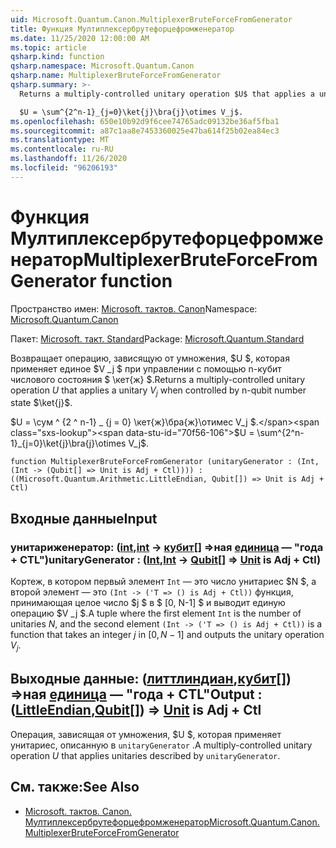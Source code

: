 ```yaml
---
uid: Microsoft.Quantum.Canon.MultiplexerBruteForceFromGenerator
title: Функция Мултиплексербрутефорцефромженератор
ms.date: 11/25/2020 12:00:00 AM
ms.topic: article
qsharp.kind: function
qsharp.namespace: Microsoft.Quantum.Canon
qsharp.name: MultiplexerBruteForceFromGenerator
qsharp.summary: >-
  Returns a multiply-controlled unitary operation $U$ that applies a unitary $V_j$ when controlled by n-qubit number state $\ket{j}$.

  $U = \sum^{2^n-1}_{j=0}\ket{j}\bra{j}\otimes V_j$.
ms.openlocfilehash: 650e10b92d9f6cee74765adc09132be36af5fba1
ms.sourcegitcommit: a87c1aa8e7453360025e47ba614f25b02ea84ec3
ms.translationtype: MT
ms.contentlocale: ru-RU
ms.lasthandoff: 11/26/2020
ms.locfileid: "96206193"
---
```

# <a name="multiplexerbruteforcefromgenerator-function"></a><span data-ttu-id="70f56-102">Функция Мултиплексербрутефорцефромженератор</span><span class="sxs-lookup"><span data-stu-id="70f56-102">MultiplexerBruteForceFromGenerator function</span></span>

<span data-ttu-id="70f56-103">Пространство имен: [Microsoft. тактов. Canon](xref:Microsoft.Quantum.Canon)</span><span class="sxs-lookup"><span data-stu-id="70f56-103">Namespace: [Microsoft.Quantum.Canon](xref:Microsoft.Quantum.Canon)</span></span>

<span data-ttu-id="70f56-104">Пакет: [Microsoft. такт. Standard](https://nuget.org/packages/Microsoft.Quantum.Standard)</span><span class="sxs-lookup"><span data-stu-id="70f56-104">Package: [Microsoft.Quantum.Standard](https://nuget.org/packages/Microsoft.Quantum.Standard)</span></span>


<span data-ttu-id="70f56-105">Возвращает операцию, зависящую от умножения, $U $, которая применяет единое $V _j $ при управлении с помощью n-кубит числового состояния $ \кет{ж} $.</span><span class="sxs-lookup"><span data-stu-id="70f56-105">Returns a multiply-controlled unitary operation $U$ that applies a unitary $V_j$ when controlled by n-qubit number state $\ket{j}$.</span></span>

<span data-ttu-id="70f56-106">$U = \сум ^ {2 ^ n-1} _ {j = 0} \кет{ж}\бра{ж}\отимес V_j $.</span><span class="sxs-lookup"><span data-stu-id="70f56-106">$U = \sum^{2^n-1}_{j=0}\ket{j}\bra{j}\otimes V_j$.</span></span>

```qsharp
function MultiplexerBruteForceFromGenerator (unitaryGenerator : (Int, (Int -> (Qubit[] => Unit is Adj + Ctl)))) : ((Microsoft.Quantum.Arithmetic.LittleEndian, Qubit[]) => Unit is Adj + Ctl)
```


## <a name="input"></a><span data-ttu-id="70f56-107">Входные данные</span><span class="sxs-lookup"><span data-stu-id="70f56-107">Input</span></span>

### <a name="unitarygenerator--intint---qubit--unit--is-adj--ctl"></a><span data-ttu-id="70f56-108">унитариженератор: ([int](xref:microsoft.quantum.lang-ref.int),[int](xref:microsoft.quantum.lang-ref.int) -> [кубит](xref:microsoft.quantum.lang-ref.qubit)[] =>ная [единица](xref:microsoft.quantum.lang-ref.unit)  — "года + CTL")</span><span class="sxs-lookup"><span data-stu-id="70f56-108">unitaryGenerator : ([Int](xref:microsoft.quantum.lang-ref.int),[Int](xref:microsoft.quantum.lang-ref.int) -> [Qubit](xref:microsoft.quantum.lang-ref.qubit)[] => [Unit](xref:microsoft.quantum.lang-ref.unit)  is Adj + Ctl)</span></span>

<span data-ttu-id="70f56-109">Кортеж, в котором первый элемент `Int` — это число унитариес $N $, а второй элемент — это `(Int -> ('T => () is Adj + Ctl))` функция, принимающая целое число $j $ в $ [0, N-1] $ и выводит единую операцию $V _j $.</span><span class="sxs-lookup"><span data-stu-id="70f56-109">A tuple where the first element `Int` is the number of unitaries $N$, and the second element `(Int -> ('T => () is Adj + Ctl))` is a function that takes an integer $j$ in $[0,N-1]$ and outputs the unitary operation $V_j$.</span></span>



## <a name="output--littleendianqubit--unit--is-adj--ctl"></a><span data-ttu-id="70f56-110">Выходные данные: ([литтлиндиан](xref:Microsoft.Quantum.Arithmetic.LittleEndian),[кубит](xref:microsoft.quantum.lang-ref.qubit)[]) =>ная [единица](xref:microsoft.quantum.lang-ref.unit)  — "года + CTL"</span><span class="sxs-lookup"><span data-stu-id="70f56-110">Output : ([LittleEndian](xref:Microsoft.Quantum.Arithmetic.LittleEndian),[Qubit](xref:microsoft.quantum.lang-ref.qubit)[]) => [Unit](xref:microsoft.quantum.lang-ref.unit)  is Adj + Ctl</span></span>

<span data-ttu-id="70f56-111">Операция, зависящая от умножения, $U $, которая применяет унитариес, описанную в `unitaryGenerator` .</span><span class="sxs-lookup"><span data-stu-id="70f56-111">A multiply-controlled unitary operation $U$ that applies unitaries described by `unitaryGenerator`.</span></span>

## <a name="see-also"></a><span data-ttu-id="70f56-112">См. также:</span><span class="sxs-lookup"><span data-stu-id="70f56-112">See Also</span></span>

- [<span data-ttu-id="70f56-113">Microsoft. тактов. Canon. Мултиплексербрутефорцефромженератор</span><span class="sxs-lookup"><span data-stu-id="70f56-113">Microsoft.Quantum.Canon.MultiplexerBruteForceFromGenerator</span></span>](xref:Microsoft.Quantum.Canon.MultiplexerBruteForceFromGenerator)
